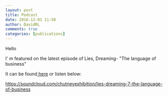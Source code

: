 ```yaml
---  
layout: post  
title: Podcast  
date: 2016-12-01 11:50  
author: DavidRL  
comments: true  
categories: [publications]  
---  
```

Hello  

I' m featured on the latest episode of Lies, Dreaming- "The language of business"  

It can be found<a href="https://liesdreamingpodcast.wordpress.com/2016/11/30/lies-dreaming-7-the-language-of-business/"> here</a> or listen below:  

https://soundcloud.com/chutneyexhibition/lies-dreaming-7-the-language-of-business  
